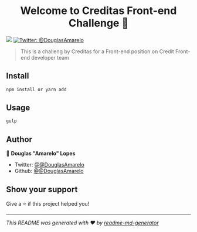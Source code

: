 <h1 align="center">Welcome to Creditas Front-end Challenge 👋</h1>
<p>
  <img src="https://img.shields.io/badge/version-1.0.0-blue.svg?cacheSeconds=2592000" />
  <a href="https://twitter.com/@DouglasAmarelo">
    <img alt="Twitter: @DouglasAmarelo" src="https://img.shields.io/twitter/follow/@DouglasAmarelo.svg?style=social" target="_blank" />
  </a>
</p>

> This is a challeng by Creditas for a Front-end position on Credit Front-end developer team

## Install

```sh
npm install or yarn add
```

## Usage

```sh
gulp
```

## Author

👤 **Douglas &#34;Amarelo&#34; Lopes**

* Twitter: [@@DouglasAmarelo](https://twitter.com/@DouglasAmarelo)
* Github: [@@DouglasAmarelo](https://github.com/@DouglasAmarelo)

## Show your support

Give a ⭐️ if this project helped you!

***
_This README was generated with ❤️ by [readme-md-generator](https://github.com/kefranabg/readme-md-generator)_